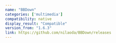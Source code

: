 ```yaml
---
name: "BBDown"
categories: ['multimedia']
compatibility: native
display_result: "Compatible"
version_from: "1.6.3"
link: https://github.com/nilaoda/BBDown/releases
---
```

